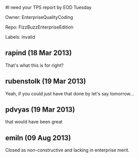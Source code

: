 #I need your TPS report by EOD Tuesday

Owner: EnterpriseQualityCoding

Repo: FizzBuzzEnterpriseEdition

Labels: invalid 

## rapind (18 Mar 2013)

That's what this is for right?


## rubenstolk (19 Mar 2013)

Yeah, if you could just have that done by let's say tomorrow...


## pdvyas (19 Mar 2013)

that would have been great


## emiln (09 Aug 2013)

Closed as non-constructive and lacking in enterprise merit.


